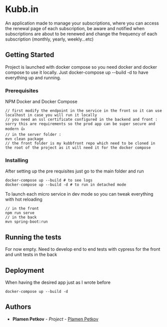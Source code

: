 # Kubb.in

An application made to manage your subscriptions, where you can access the renewal page of each subscription, be aware and notified when subscriptions are about to be renewed and change the frequency of each subscription (monthly, yearly, weekly...etc)

## Getting Started

Project is launched with docker compose so you need docker and docker compose to use it locally. Just docker-compose up --build -d to have everything up and running.

### Prerequisites

NPM
Docker and Docker Compose

```
// first modify the endpoint in the service in the front so it can use localhost in case you will run it locally
// you need an ssl certificate configured in the backend and front : sorry this are requirements so the prod app can be super secure and modern 👍
// in the server folder : 
mvn clean package
// the front folder is my kubbfront repo which need to be cloned in the root of the project as it will need it for the docker compose 
```

### Installing

After setting up the pre requisites just go to the main folder and run

```
docker-compose up --build # to see logs
docker-compose up --build -d # to run in detached mode

```

To launch each micro service in dev mode so you can tweak everything with hot reloading

```
// in the front 
npm run serve
// in the back 
mvn spring-boot:run
```


## Running the tests

For now empty. Need to develop end to end tests with cypress for the front and unit tests in the back

## Deployment

When having the desired app just as I wrote before 

```
docker-compose up --build -d
```

## Authors

* **Plamen Petkov** - *Project* - [Plamen Petkov](https://plamenpetkovonline.com/)
